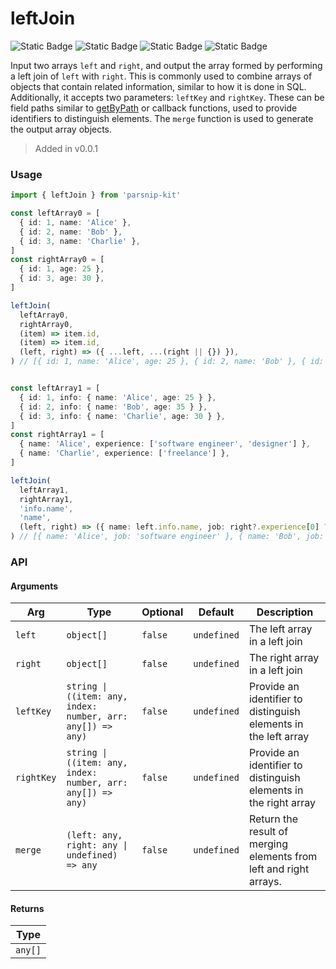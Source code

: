 # leftJoin
![Static Badge](https://img.shields.io/badge/Statement%20Coverage-100.00%-brightgreen) ![Static Badge](https://img.shields.io/badge/Branch%20Coverage-100.00%-brightgreen) ![Static Badge](https://img.shields.io/badge/Function%20Coverage-100.00%-brightgreen) ![Static Badge](https://img.shields.io/badge/Line%20Coverage-100.00%-brightgreen)
      
Input two arrays `left` and `right`, and output the array formed by performing a left join of `left` with `right`. This is commonly used to combine arrays of objects that contain related information, similar to how it is done in SQL. Additionally, it accepts two parameters: `leftKey` and `rightKey`. These can be field paths similar to [getByPath](../object/getByPath) or callback functions, used to provide identifiers to distinguish elements. The `merge` function is used to generate the output array objects.

> Added in v0.0.1



### Usage

```ts
import { leftJoin } from 'parsnip-kit'

const leftArray0 = [
  { id: 1, name: 'Alice' },
  { id: 2, name: 'Bob' },
  { id: 3, name: 'Charlie' },
]
const rightArray0 = [
  { id: 1, age: 25 },
  { id: 3, age: 30 },
]

leftJoin(
  leftArray0,
  rightArray0,
  (item) => item.id,
  (item) => item.id,
  (left, right) => ({ ...left, ...(right || {}) }),
) // [{ id: 1, name: 'Alice', age: 25 }, { id: 2, name: 'Bob' }, { id: 3, name: 'Charlie', age: 30 }]


const leftArray1 = [
  { id: 1, info: { name: 'Alice', age: 25 } },
  { id: 2, info: { name: 'Bob', age: 35 } },
  { id: 3, info: { name: 'Charlie', age: 30 } },
]
const rightArray1 = [
  { name: 'Alice', experience: ['software engineer', 'designer'] },
  { name: 'Charlie', experience: ['freelance'] },
]

leftJoin(
  leftArray1,
  rightArray1,
  'info.name',
  'name',
  (left, right) => ({ name: left.info.name, job: right?.experience[0] ?? null }),
) // [{ name: 'Alice', job: 'software engineer' }, { name: 'Bob', job: null }, { name: 'Charlie', job: 'freelance' }]

```


### API

#### Arguments

| Arg | Type | Optional | Default | Description |
| --- | --- | --- | --- | --- |
| `left` | `object[]` | `false` | `undefined` | The left array in a left join |
| `right` | `object[]` | `false` | `undefined` | The right array in a left join |
| `leftKey` | `string \| ((item: any, index: number, arr: any[]) => any)` | `false` | `undefined` | Provide an identifier to distinguish elements in the left array |
| `rightKey` | `string \| ((item: any, index: number, arr: any[]) => any)` | `false` | `undefined` | Provide an identifier to distinguish elements in the right array |
| `merge` | `(left: any, right: any \| undefined) => any` | `false` | `undefined` | Return the result of merging elements from left and right arrays. |

#### Returns

| Type |
| ---  |
| `any[]`  |